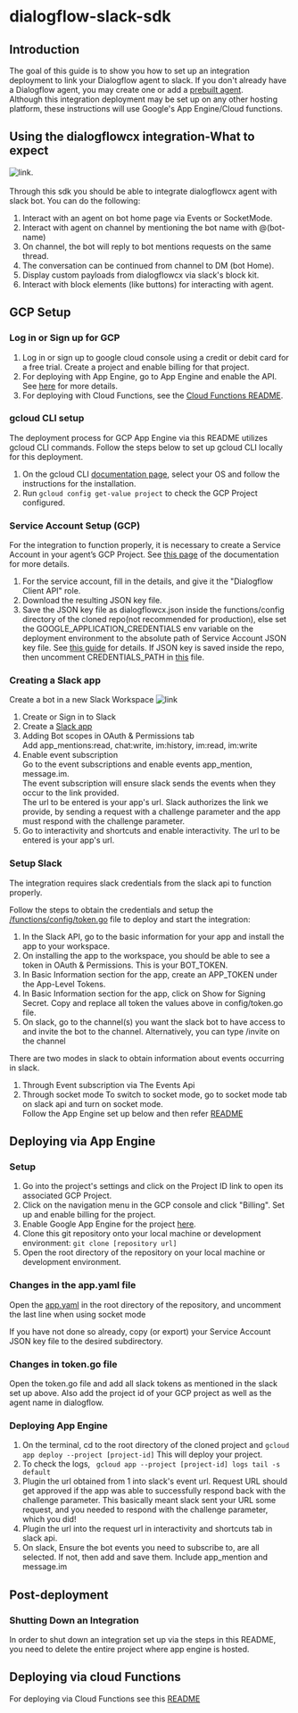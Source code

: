 # dialogflow-slack-sdk

## Introduction
The goal of this guide is to show you how to set up an integration deployment to link your Dialogflow agent to slack.
If you don't already have a Dialogflow agent, you may create one or add a [prebuilt agent](https://cloud.google.com/dialogflow/cx/docs/concept/agents-prebuilt). <br>
Although this integration deployment may be set up on any other hosting platform, these instructions will use Google's App Engine/Cloud functions.

## Using the dialogflowcx integration-What to expect
![link](https://github.com/Sampriti-Mitra/dialogflow-slack-sdk/blob/main/images/custom_payload_in_dm.png?raw=true).
<br> <br>
Through this sdk you should be able to integrate dialogflowcx agent with slack bot.
You can do the following:
1. Interact with an agent on bot home page via Events or SocketMode. 
2. Interact with agent on channel by mentioning the bot name with @(bot-name)
3. On channel, the bot will reply to bot mentions requests on the same thread.
4. The conversation can be continued from channel to DM (bot Home).
5. Display custom payloads from dialogflowcx via slack's block kit.
6. Interact with block elements (like buttons) for interacting with agent.

## GCP Setup

### Log in or Sign up for GCP
1. Log in or sign up to google cloud console using a credit or debit card for a free trial. Create a project and enable billing for that project. 
2. For deploying with App Engine, go to App Engine and enable the API. See [here](https://cloud.google.com/appengine/docs/standard/go/console) for more details. 
3. For deploying with Cloud Functions, see the [Cloud Functions README](https://github.com/Sampriti-Mitra/dialogflow-slack-sdk/blob/main/functions/README.md).

### gcloud CLI setup

The deployment process for GCP App Engine via this README utilizes gcloud CLI commands. Follow the steps below to set up gcloud CLI locally for this deployment.

1. On the gcloud CLI [documentation page](https://cloud.google.com/sdk/docs/quickstarts), select your OS and follow the instructions for the installation.
2. Run ``gcloud config get-value project`` to check the GCP Project configured.

### Service Account Setup (GCP)

For the integration to function properly, it is necessary to create a Service Account in your agent’s GCP Project. See [this page](https://cloud.google.com/dialogflow/docs/quick/setup#sa-create) of the documentation for more details.

1. For the service account, fill in the details, and give it the "Dialogflow Client API" role.
2. Download the resulting JSON key file.
3. Save the JSON key file as dialogflowcx.json inside the functions/config directory of the cloned repo(not recommended for production), else set the GOOGLE_APPLICATION_CREDENTIALS env variable on the deployment environment to the absolute path of Service Account JSON key file.
   See [this guide](https://cloud.google.com/dialogflow/docs/quick/setup#auth) for details. If JSON key is saved inside the repo, then uncomment CREDENTIALS_PATH in [this](https://github.com/Sampriti-Mitra/dialogflow-slack-sdk/blob/main/functions/config/token.go) file.

### Creating a Slack app
Create a bot in a new Slack Workspace ![link](https://github.com/Sampriti-Mitra/dialogflow-slack-sdk/blob/main/images/slack_bot_settings.png?raw=true)
1. Create or Sign in to Slack<br>
2. Create a [Slack app](https://api.slack.com/apps) <br>
3. Adding Bot scopes in  OAuth & Permissions tab<br>
   Add app_mentions:read, chat:write, im:history, im:read, im:write<br>
4. Enable event subscription<br>
   Go to the event subscriptions and enable events app_mention, message.im.<br>
   The event subscription will ensure slack sends the events when they occur to the link provided.<br>
   The url to be entered is your app's url.
   Slack authorizes the link we provide, by sending a request with a challenge parameter and the app must respond with the challenge parameter.
5. Go to interactivity and shortcuts and enable interactivity. The url to be entered is your app's url.

### Setup Slack

The integration requires slack credentials from the slack api to function properly.<br>

Follow the steps to obtain the credentials and setup the [/functions/config/token.go](https://github.com/Sampriti-Mitra/dialogflow-slack-sdk/blob/main/functions/config/token.go) file to deploy and start the integration:<br>
1. In the Slack API, go to the basic information for your app and install the app to your workspace.
2. On installing the app to the workspace, you should be able to see a token in OAuth & Permissions. This is your BOT_TOKEN.
3. In Basic Information section for the app, create an APP_TOKEN under the App-Level Tokens.
4. In Basic Information section  for the app, click on Show for Signing Secret.
   Copy and replace all token the values above in config/token.go file.
5. On slack, go to the channel(s) you want the slack bot to have access to and invite the bot to the channel. Alternatively, you can type /invite on the channel

There are two modes in slack to obtain information about events occurring in slack.
1. Through Event subscription via The Events Api
2. Through socket mode
To switch to socket mode, go to socket mode tab on slack api and turn on socket mode. <br>
   Follow the App Engine set up below and then refer [README](https://github.com/Sampriti-Mitra/dialogflow-slack-sdk/blob/main/functions/socket_mode/README.md)


## Deploying via App Engine

### Setup

1. Go into the project's settings and click on the Project ID link to open its associated GCP Project.
2. Click on the navigation menu in the GCP console and click "Billing". Set up and enable billing for the project.
3. Enable Google App Engine for the project
   [here](https://console.cloud.google.com/flows/enableapi?apiid=cloudbuild.googleapis.com,run.googleapis.com).
4. Clone this git repository onto your local machine or development environment:
   `git clone [repository url]`
5. Open the root directory of the repository on your local machine or development environment.

### Changes in the app.yaml file

Open the [app.yaml](https://github.com/Sampriti-Mitra/dialogflow-slack-sdk/blob/main/app.yaml) in the root directory of the repository, and uncomment the last line when using socket mode

If you have not done so already, copy (or export) your Service Account JSON key file to the desired subdirectory.

### Changes in token.go file
Open the token.go file and add all slack tokens as mentioned in the slack set up above. 
Also add the project id of your GCP project as well as the agent name in dialogflow.


### Deploying App Engine
1. On the terminal, cd to the root directory of the cloned project and `gcloud app deploy --project [project-id]`
   This will deploy your project.
2. To check the logs, ` gcloud app --project [project-id] logs tail -s default`
3. Plugin the url obtained from 1 into slack's event url. Request URL should get approved if the app was able to successfully respond back with the challenge parameter. 
   This basically meant slack sent your URL some request, and you needed to respond with the challenge parameter, which you did!
4. Plugin the url into the request url in interactivity and shortcuts tab in slack api.
5. On slack, Ensure the bot events you need to subscribe to, are all selected. If not, then add and save them.
   Include app_mention and message.im
   
## Post-deployment

### Shutting Down an Integration

In order to shut down an integration set up via the steps in this README, you need to delete the entire project where app engine is hosted.

## Deploying via cloud Functions
For deploying via Cloud Functions see this [README](https://github.com/Sampriti-Mitra/dialogflow-slack-sdk/blob/main/functions/README.md)